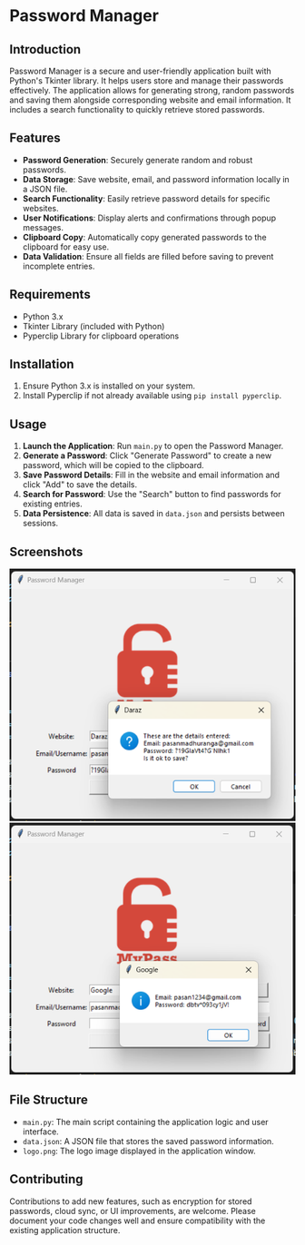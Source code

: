 # Password Manager

## Introduction
Password Manager is a secure and user-friendly application built with Python's Tkinter library. It helps users store and manage their passwords effectively. The application allows for generating strong, random passwords and saving them alongside corresponding website and email information. It includes a search functionality to quickly retrieve stored passwords.

## Features
- **Password Generation**: Securely generate random and robust passwords.
- **Data Storage**: Save website, email, and password information locally in a JSON file.
- **Search Functionality**: Easily retrieve password details for specific websites.
- **User Notifications**: Display alerts and confirmations through popup messages.
- **Clipboard Copy**: Automatically copy generated passwords to the clipboard for easy use.
- **Data Validation**: Ensure all fields are filled before saving to prevent incomplete entries.

## Requirements
- Python 3.x
- Tkinter Library (included with Python)
- Pyperclip Library for clipboard operations

## Installation
1. Ensure Python 3.x is installed on your system.
2. Install Pyperclip if not already available using `pip install pyperclip`.

## Usage
1. **Launch the Application**: Run `main.py` to open the Password Manager.
2. **Generate a Password**: Click "Generate Password" to create a new password, which will be copied to the clipboard.
3. **Save Password Details**: Fill in the website and email information and click "Add" to save the details.
4. **Search for Password**: Use the "Search" button to find passwords for existing entries.
5. **Data Persistence**: All data is saved in `data.json` and persists between sessions.

## Screenshots
![Adding a Password](screenshots/adding_a_password.png)
![Searching for a Password](screenshots/searching_a_password.png)

## File Structure
- `main.py`: The main script containing the application logic and user interface.
- `data.json`: A JSON file that stores the saved password information.
- `logo.png`: The logo image displayed in the application window.

## Contributing
Contributions to add new features, such as encryption for stored passwords, cloud sync, or UI improvements, are welcome. Please document your code changes well and ensure compatibility with the existing application structure.
